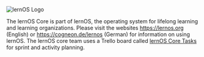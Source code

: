 ![lernOS Logo](https://github.com/simondueckert/lernos-core/raw/master/images/lernOS-logo-400px.png)

The lernOS Core is part of lernOS, the operating system for lifelong learning and learning organizations. Please visit the websites https://lernos.org (English) or https://cogneon.de/lernos (German) for information on using lernOS. The lernOS core team uses a Trello board called [lernOS Core Tasks](https://trello.com/b/maH6agwa/lernos-core-tasks) for sprint and activity planning.
